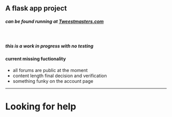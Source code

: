 <h2>A flask app project</h2>
<h5>can be found running at <a href="https://www.tweestmasters.com/">Tweestmasters.com</a></h5><br>
<h5>this is a work in progress with no testing</h5>
<h4>current missing fuctionality</h4>
<ul>
<li>all forums are public at the moment</li>
<li>content length final decision and verification</li>
<li>something funky on the account page</li>
</ul>
<hr>
<h1>Looking for help</h1>
